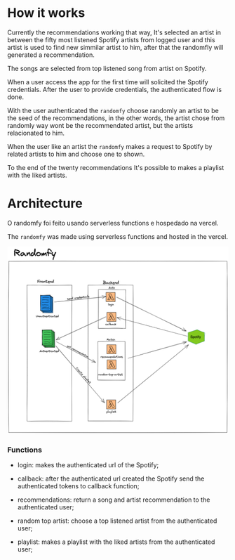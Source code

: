 # How it works

Currently the recommendations working that way, It's selected an artist in between the fifty most listened Spotify artists from logged user and this artist is used to find new simmilar artist to him, after that the randomfly will generated a recommendation.

The songs are selected from top listened song from artist on Spotify.

When a user access the app for the first time will solicited the Spotify credentials. After the user to provide credentials, the authenticated flow is done.

With the user authenticated the `randomfy` choose randomly an artist to be the seed of the recommendations, in the other words, the artist chose from randomly way wont be the recommendated artist, but the artists relacionated to him.

When the user like an artist the `randomfy` makes a request to Spotify by related artists to him and choose one to shown.

To the end of the twenty recommendations It's possible to makes a playlist with the liked artists.

# Architecture

O randomfy foi feito usando serverless functions e hospedado na vercel.

The `randomfy` was made using serverless functions and hosted in the vercel.

![random-fy-arch](./arch/random-fy-arch.png)

### Functions

- login: makes the authenticated url of the Spotify;

- callback: after the authenticated url created the Spotify send the authenticated tokens to callback function;

- recommendations: return a song and artist recommendation to the authenticated user;

- random top artist: choose a top listened artist from the authenticated user;

- playlist: makes a playlist with the liked artists from the authenticated user;
